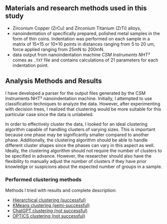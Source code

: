 ## Materials and research methods used in this study

- Zirconium Copper (ZrCu) and Zirconium Titanium (ZrTi) alloys,
- nanoindentation of specifically prepared, polished metal samples in the form
  of thin coins. Indentation was performed on each sample in a matrix of 15×15
  or 10×10 points in distances ranging from 5 to 20 um, force applied ranging
  from 25mN to 200mN.
- data output from nanoindentation machine *CSM Instruments NHT²* comes as
  `.TXT` file and contains calculations of 21 parameters for each indentation
  point.

## Analysis Methods and Results

I have developed a parser for the output files generated by the CSM Instruments
NHT² nanoindentation machine. Initially, I attempted to use classification
techniques to analyze the data. However, after experimenting with decision
trees, I realized that clustering would be more suitable for this particular
case since the data is unlabeled.

In order to effectively cluster the data, I looked for an ideal clustering
algorithm capable of handling clusters of varying sizes. This is important
because one phase may be significantly smaller compared to another phase.
Additionally, the clustering algorithm should be able to handle different
cluster shapes since the phases can vary in this aspect as well. Ideally, the
clustering algorithm should not require the number of clusters to be specified
in advance. However, the researcher should also have the flexibility to manually
adjust the number of clusters if they have prior knowledge or suspicions about
the expected number of groups in a sample.

### Performed clustering methods

Methods I tried with results and complete description:

- [Hierarchical clustering (successful)](Hierarchical_clustering)
- [KMeans clustering (semi-successful)](KMeans_clustering)
- [ChatGPT clustering (not successful)](Other_methods#chatgpt-clustering)
- [OPTICS clustering (not successful)](Other_methods#optics-clustering)
